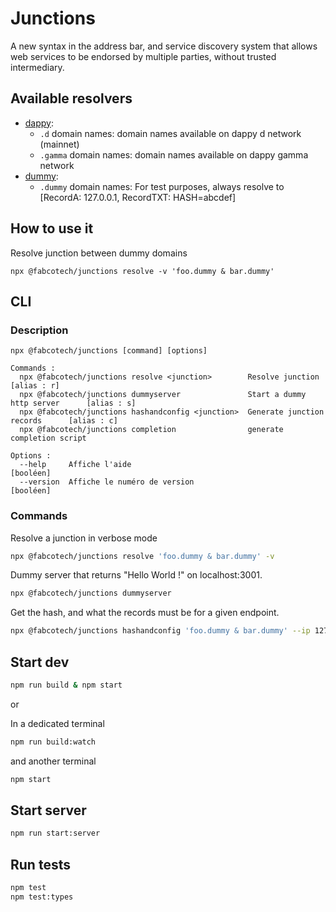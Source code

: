 # Junctions

A new syntax in the address bar, and service discovery system that allows web services to be endorsed by multiple parties, without trusted intermediary.

## Available resolvers

- [dappy](./src/lib/domainResolvers/dappy.ts):
  - `.d` domain names: domain names available on dappy d network (mainnet)
  - `.gamma` domain names: domain names available on dappy gamma network
- [dummy](./src/lib/domainResolvers/dummy.ts):
  - `.dummy` domain names: For test purposes, always resolve to [RecordA: 127.0.0.1, RecordTXT: HASH=abcdef]

## How to use it

Resolve junction between dummy domains

```
npx @fabcotech/junctions resolve -v 'foo.dummy & bar.dummy'
```

## CLI

### Description

```
npx @fabcotech/junctions [command] [options]

Commands :
  npx @fabcotech/junctions resolve <junction>        Resolve junction               [alias : r]
  npx @fabcotech/junctions dummyserver               Start a dummy http server      [alias : s]
  npx @fabcotech/junctions hashandconfig <junction>  Generate junction records      [alias : c]
  npx @fabcotech/junctions completion                generate completion script

Options :
  --help     Affiche l'aide                                            [booléen]
  --version  Affiche le numéro de version                              [booléen]
```

### Commands

Resolve a junction in verbose mode

```sh
npx @fabcotech/junctions resolve 'foo.dummy & bar.dummy' -v
```

Dummy server that returns "Hello World !" on localhost:3001.

```sh
npx @fabcotech/junctions dummyserver
```

Get the hash, and what the records must be for a given endpoint.

```sh
npx @fabcotech/junctions hashandconfig 'foo.dummy & bar.dummy' --ip 127.0.0.1 --host "foo&bar" --port 3001
```

## Start dev

```sh
npm run build & npm start
```

or

In a dedicated terminal

```sh
npm run build:watch
```

and another terminal

```sh
npm start
```

## Start server

```sh
npm run start:server
```

## Run tests

```sh
npm test
npm test:types
```

